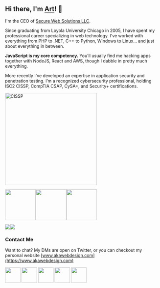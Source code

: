 ## Hi there, I'm [Art](https://www.akawebdesign.com)! 👋

I'm the CEO of [Secure Web Solutions LLC](https://www.securewebsolutions.io).

Since graduating from Loyola University Chicago in 2005, I have spent my professional career specializing in web technology. I've worked with everything from PHP to .NET, C++ to Python, Windows to Linux... and just about everything in between.

**JavaScript is my core competency.** You'll usually find me hacking apps together with NodeJS, React and AWS, though I dabble in pretty much everything.

More recently I've developed an expertise in application security and penetration testing. I’m a recognized cybersecurity professional, holding ISC2 CISSP,  CompTIA CSAP, CySA+, and Security+ certifications.

<img alt="CISSP" src="https://www.akawebdesign.com/wp-content/uploads/2020/01/cissp-logo.png" width="300">

<img src="https://www.akawebdesign.com/wp-content/uploads/2018/11/Cybersecurity-CompTIA-Security-Analytics-Professional-CSAP-logo-150x150.jpg" width="100" /><img src="https://www.akawebdesign.com/wp-content/uploads/2018/11/CySAce-certified-logo-150x150.png" width="100"/><img src="https://www.akawebdesign.com/wp-content/uploads/2018/11/SecurityPlus-Logo-Certified-CE-150x150.jpg" width="100" />

<img src="https://www.akawebdesign.com/wp-content/uploads/2020/02/AWS-Certified_Cloud-Practitioner_512x512.bc006f14f986fa4f3ca238b0b62be458ce1fb5ce-150x150.png" /><img src="https://www.akawebdesign.com/wp-content/uploads/2021/10/aws_security-150x150.png" />

### Contact Me

Want to chat? My DMs are open on Twitter, or you can checkout my personal website [www.akawebdesign.com](https://www.akawebdesign.com)

<a target="_blank" href="https://stackoverflow.com/users/551436/arthurakay"><img src="https://www.akawebdesign.com/wp-content/uploads/2016/06/socicon-stackoverflow.png" width="50" /></a> <a target="_blank" href="https://twitter.com/arthurakay"><img src="https://www.akawebdesign.com/wp-content/uploads/2016/06/socicon-twitter.png" width="50" /></a> <a target="_blank" href="https://www.linkedin.com/in/arthurakay"><img src="https://www.akawebdesign.com/wp-content/uploads/2016/06/socicon-linkedin.png" width="50" /></a> <a target="_blank" href="https://www.facebook.com/aKa-Web-Design-123784897644176"><img src="https://www.akawebdesign.com/wp-content/uploads/2017/03/facebook-logo.png" width="50" /></a> <a target="_blank" href="https://www.youtube.com/user/arthurakay"><img src="https://www.akawebdesign.com/wp-content/uploads/2016/06/socicon-youtube.png" width="50" /></a>
